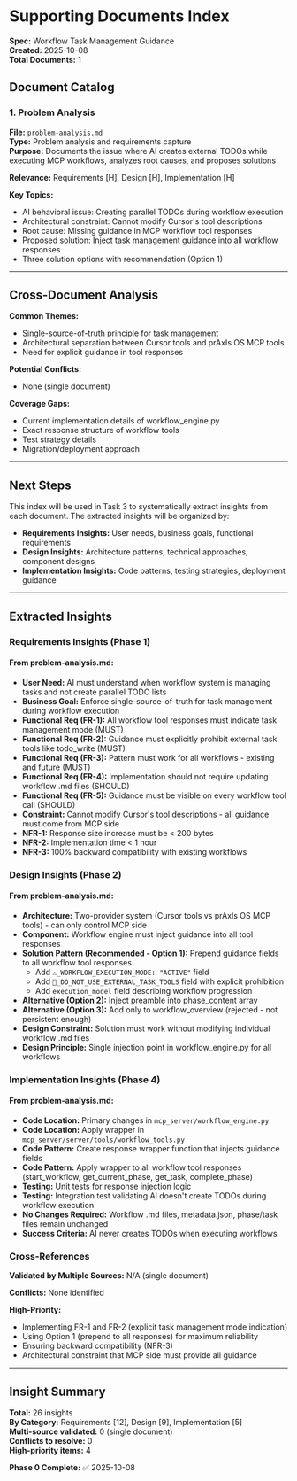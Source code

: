 # Supporting Documents Index

**Spec:** Workflow Task Management Guidance  
**Created:** 2025-10-08  
**Total Documents:** 1

## Document Catalog

### 1. Problem Analysis

**File:** `problem-analysis.md`  
**Type:** Problem analysis and requirements capture  
**Purpose:** Documents the issue where AI creates external TODOs while executing MCP workflows, analyzes root causes, and proposes solutions

**Relevance:** Requirements [H], Design [H], Implementation [H]

**Key Topics:**
- AI behavioral issue: Creating parallel TODOs during workflow execution
- Architectural constraint: Cannot modify Cursor's tool descriptions
- Root cause: Missing guidance in MCP workflow tool responses
- Proposed solution: Inject task management guidance into all workflow responses
- Three solution options with recommendation (Option 1)

---

## Cross-Document Analysis

**Common Themes:**
- Single-source-of-truth principle for task management
- Architectural separation between Cursor tools and prAxIs OS MCP tools
- Need for explicit guidance in tool responses

**Potential Conflicts:**
- None (single document)

**Coverage Gaps:**
- Current implementation details of workflow_engine.py
- Exact response structure of workflow tools
- Test strategy details
- Migration/deployment approach

---

## Next Steps

This index will be used in Task 3 to systematically extract insights from each document. The extracted insights will be organized by:
- **Requirements Insights:** User needs, business goals, functional requirements
- **Design Insights:** Architecture patterns, technical approaches, component designs
- **Implementation Insights:** Code patterns, testing strategies, deployment guidance

---

## Extracted Insights

### Requirements Insights (Phase 1)

#### From problem-analysis.md:
- **User Need:** AI must understand when workflow system is managing tasks and not create parallel TODO lists
- **Business Goal:** Enforce single-source-of-truth for task management during workflow execution
- **Functional Req (FR-1):** All workflow tool responses must indicate task management mode (MUST)
- **Functional Req (FR-2):** Guidance must explicitly prohibit external task tools like todo_write (MUST)
- **Functional Req (FR-3):** Pattern must work for all workflows - existing and future (MUST)
- **Functional Req (FR-4):** Implementation should not require updating workflow .md files (SHOULD)
- **Functional Req (FR-5):** Guidance must be visible on every workflow tool call (SHOULD)
- **Constraint:** Cannot modify Cursor's tool descriptions - all guidance must come from MCP side
- **NFR-1:** Response size increase must be < 200 bytes
- **NFR-2:** Implementation time < 1 hour
- **NFR-3:** 100% backward compatibility with existing workflows

### Design Insights (Phase 2)

#### From problem-analysis.md:
- **Architecture:** Two-provider system (Cursor tools vs prAxIs OS MCP tools) - can only control MCP side
- **Component:** Workflow engine must inject guidance into all tool responses
- **Solution Pattern (Recommended - Option 1):** Prepend guidance fields to all workflow tool responses
  - Add `⚠️_WORKFLOW_EXECUTION_MODE: "ACTIVE"` field
  - Add `🛑_DO_NOT_USE_EXTERNAL_TASK_TOOLS` field with explicit prohibition
  - Add `execution_model` field describing workflow progression
- **Alternative (Option 2):** Inject preamble into phase_content array
- **Alternative (Option 3):** Add only to workflow_overview (rejected - not persistent enough)
- **Design Constraint:** Solution must work without modifying individual workflow .md files
- **Design Principle:** Single injection point in workflow_engine.py for all workflows

### Implementation Insights (Phase 4)

#### From problem-analysis.md:
- **Code Location:** Primary changes in `mcp_server/workflow_engine.py`
- **Code Location:** Apply wrapper in `mcp_server/server/tools/workflow_tools.py`
- **Code Pattern:** Create response wrapper function that injects guidance fields
- **Code Pattern:** Apply wrapper to all workflow tool responses (start_workflow, get_current_phase, get_task, complete_phase)
- **Testing:** Unit tests for response injection logic
- **Testing:** Integration test validating AI doesn't create TODOs during workflow execution
- **No Changes Required:** Workflow .md files, metadata.json, phase/task files remain unchanged
- **Success Criteria:** AI never creates TODOs when executing workflows

### Cross-References

**Validated by Multiple Sources:** N/A (single document)

**Conflicts:** None identified

**High-Priority:**
- Implementing FR-1 and FR-2 (explicit task management mode indication)
- Using Option 1 (prepend to all responses) for maximum reliability
- Ensuring backward compatibility (NFR-3)
- Architectural constraint that MCP side must provide all guidance

---

## Insight Summary

**Total:** 26 insights  
**By Category:** Requirements [12], Design [9], Implementation [5]  
**Multi-source validated:** 0 (single document)  
**Conflicts to resolve:** 0  
**High-priority items:** 4

**Phase 0 Complete:** ✅ 2025-10-08

